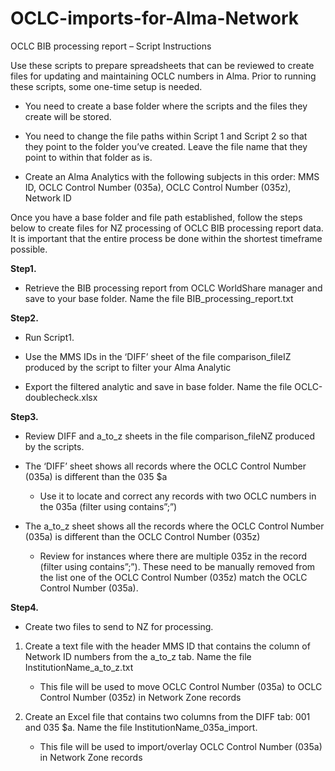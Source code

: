 # OCLC-imports-for-Alma-Network
OCLC BIB processing report – Script Instructions 

Use these scripts to prepare spreadsheets that can be reviewed to create files for updating and maintaining OCLC numbers in Alma. Prior to running these scripts, some one-time setup is needed.  

* You need to create a base folder where the scripts and the files they create will be stored.  

* You need to change the file paths within Script 1 and Script 2 so that they point to the folder you’ve created. Leave the file name that they point to within that folder as is.  

* Create an Alma Analytics with the following subjects in this order: MMS ID, OCLC Control Number (035a), OCLC Control Number (035z), Network ID 

Once you have a base folder and file path established, follow the steps below to create files for NZ processing of OCLC BIB processing report data. It is important that the entire process be done within the shortest timeframe possible. 

<b>Step1.</b> 

* Retrieve the BIB processing report from OCLC WorldShare manager and save to your base folder. Name the file BIB_processing_report.txt 

<b>Step2.</b> 

* Run Script1.  

* Use the MMS IDs in the ‘DIFF’ sheet of the file comparison_fileIZ produced by the script to filter your Alma Analytic 

* Export the filtered analytic and save in base folder. Name the file OCLC-doublecheck.xlsx 

<b>Step3.</b> 

* Review DIFF and a_to_z sheets in the file comparison_fileNZ produced by the scripts. 

* The ‘DIFF’ sheet shows all records where the OCLC Control Number (035a) is different than the 035 $a 

    * Use it to locate and correct any records with two OCLC numbers in the 035a (filter using contains”;”) 

* The a_to_z sheet shows all the records where the OCLC Control Number (035a) is different than the OCLC Control Number (035z) 

    * Review for instances where there are multiple 035z in the record (filter using contains”;”). These need to be manually removed from the list one of the OCLC Control Number (035z) match the OCLC Control Number (035a). 

<b>Step4.</b>

* Create two files to send to NZ for processing. 

1. Create a text file with the header MMS ID that contains the column of Network ID numbers from the a_to_z tab. Name the file InstitutionName_a_to_z.txt 

    * This file will be used to move OCLC Control Number (035a) to OCLC Control Number (035z) in Network Zone records 

2. Create an Excel file that contains two columns from the DIFF tab: 001 and 035 $a. Name the file InstitutionName_035a_import. 

    * This file will be used to import/overlay OCLC Control Number (035a) in Network Zone records 
